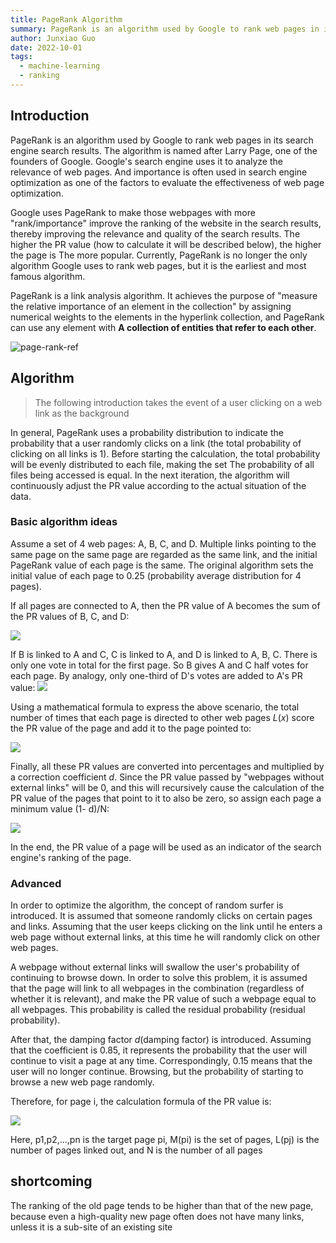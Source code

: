 ```yaml
---
title: PageRank Algorithm 
summary: PageRank is an algorithm used by Google to rank web pages in its search engine search results. The algorithm is named after Larry Page, one of the founders of Google.
author: Junxiao Guo
date: 2022-10-01
tags:
  - machine-learning
  - ranking
---
```


## Introduction

PageRank is an algorithm used by Google to rank web pages in its search engine search results. The algorithm is named after Larry Page, one of the founders of Google. Google's search engine uses it to analyze the relevance of web pages. And importance is often used in search engine optimization as one of the factors to evaluate the effectiveness of web page optimization.

Google uses PageRank to make those webpages with more "rank/importance" improve the ranking of the website in the search results, thereby improving the relevance and quality of the search results. The higher the PR value (how to calculate it will be described below), the higher the page is The more popular. Currently, PageRank is no longer the only algorithm Google uses to rank web pages, but it is the earliest and most famous algorithm.

PageRank is a link analysis algorithm. It achieves the purpose of "measure the relative importance of an element in the collection" by assigning numerical weights to the elements in the hyperlink collection, and PageRank can use any element with **A collection of entities that refer to each other**.

![page-rank-ref](https://bbs-img.huaweicloud.com/blogs/img/pagerank.jpg)

## Algorithm

> The following introduction takes the event of a user clicking on a web link as the background

In general, PageRank uses a probability distribution to indicate the probability that a user randomly clicks on a link (the total probability of clicking on all links is 1). Before starting the calculation, the total probability will be evenly distributed to each file, making the set The probability of all files being accessed is equal. In the next iteration, the algorithm will continuously adjust the PR value according to the actual situation of the data.

### Basic algorithm ideas

Assume a set of 4 web pages: A, B, C, and D. Multiple links pointing to the same page on the same page are regarded as the same link, and the initial PageRank value of each page is the same. The original algorithm sets the initial value of each page to 0.25 (probability average distribution for 4 pages).

If all pages are connected to A, then the PR value of A becomes the sum of the PR values ​​of B, C, and D:

![](https://bbs-img.huaweicloud.com/blogs/img/fn1.png)

If B is linked to A and C, C is linked to A, and D is linked to A, B, C. There is only one vote in total for the first page. So B gives A and C half votes for each page. By analogy, only one-third of D's votes are added to A's PR value:
![](https://bbs-img.huaweicloud.com/blogs/img/fn2.png)

Using a mathematical formula to express the above scenario, the total number of times that each page is directed to other web pages $L(x)$ score the PR value of the page and add it to the page pointed to:

![](https://bbs-img.huaweicloud.com/blogs/img/fn3.png)

Finally, all these PR values ​​are converted into percentages and multiplied by a correction coefficient $d$. Since the PR value passed by "webpages without external links" will be 0, and this will recursively cause the calculation of the PR value of the pages that point to it to also be zero, so assign each page a minimum value (1- d)/N:

![](https://bbs-img.huaweicloud.com/blogs/img/fn4.png)

In the end, the PR value of a page will be used as an indicator of the search engine's ranking of the page.

### Advanced

In order to optimize the algorithm, the concept of random surfer is introduced. It is assumed that someone randomly clicks on certain pages and links. Assuming that the user keeps clicking on the link until he enters a web page without external links, at this time he will randomly click on other web pages.

A webpage without external links will swallow the user's probability of continuing to browse down. In order to solve this problem, it is assumed that the page will link to all webpages in the combination (regardless of whether it is relevant), and make the PR value of such a webpage equal to all webpages. This probability is called the residual probability (residual probability).

After that, the damping factor $d$(damping factor) is introduced. Assuming that the coefficient is 0.85, it represents the probability that the user will continue to visit a page at any time. Correspondingly, 0.15 means that the user will no longer continue. Browsing, but the probability of starting to browse a new web page randomly.

Therefore, for page i, the calculation formula of the PR value is:

![](https://bbs-img.huaweicloud.com/blogs/img/fn5.png)

Here, p1,p2,...,pn is the target page pi, M(pi) is the set of pages, L(pj) is the number of pages linked out, and N is the number of all pages

## shortcoming

The ranking of the old page tends to be higher than that of the new page, because even a high-quality new page often does not have many links, unless it is a sub-site of an existing site
